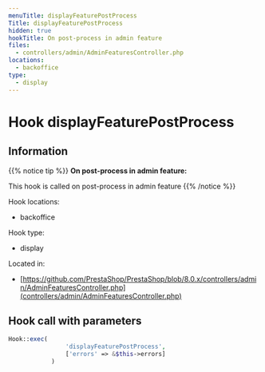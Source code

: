 ```yaml
---
menuTitle: displayFeaturePostProcess
Title: displayFeaturePostProcess
hidden: true
hookTitle: On post-process in admin feature
files:
  - controllers/admin/AdminFeaturesController.php
locations:
  - backoffice
type:
  - display
---
```


# Hook displayFeaturePostProcess

## Information

{{% notice tip %}}
**On post-process in admin feature:** 

This hook is called on post-process in admin feature
{{% /notice %}}

Hook locations: 
  - backoffice

Hook type: 
  - display

Located in: 
  - [https://github.com/PrestaShop/PrestaShop/blob/8.0.x/controllers/admin/AdminFeaturesController.php](controllers/admin/AdminFeaturesController.php)

## Hook call with parameters

```php
Hook::exec(
                'displayFeaturePostProcess',
                ['errors' => &$this->errors]
            )
```